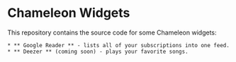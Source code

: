 # Chameleon Widgets

This repository contains the source code for some Chameleon widgets:

    * ** Google Reader ** - lists all of your subscriptions into one feed.
    * ** Deezer ** (coming soon) - plays your favorite songs.

